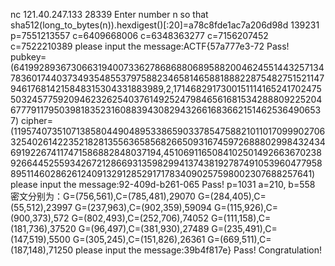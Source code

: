 nc 121.40.247.133 28339
Enter number n so that sha512(long_to_bytes(n)).hexdigest()[:20]=a78c8fde1ac7a206d98d
139231
p=7551213557
c=6409668006
c=6348363277
c=7156207452
c=7522210389
please input the message:ACTF{57a777e3-72
Pass!
pubkey= (641992893673066319400733627868688068958820046245514432571347836017440373493548553797588234658146588188822875482751521147946176814215848315304331883989,2,1714682917300151114165241702475503245775920946232625403761492524798465616815342888092252046777911795039818352316088394308294326616836621514625364906537)
cipher= (1195740735107138580449048953386590337854758821011017099902706325402614223521828135563658568266509316745972688802998432434691922674117471586882848037194,451069116508410250149266367023892664452559342672128669313598299413743819278749105396047795889511460286261240913291285291717834090257598002307688257641)
please input the message:92-409d-b261-065
Pass!
p=1031
a=210, b=558
密文分别为：G=(756,561),C=(785,481),29070
G=(284,405),C=(55,512),23997
G=(237,963),C=(902,359),59094
G=(115,926),C=(900,373),572
G=(802,493),C=(252,706),74052
G=(111,158),C=(181,736),37520
G=(96,497),C=(381,930),27489
G=(235,491),C=(147,519),5500
G=(305,245),C=(151,826),26361
G=(669,511),C=(187,148),71250
please input the message:39b4f817e}
Pass!
Congratulation!